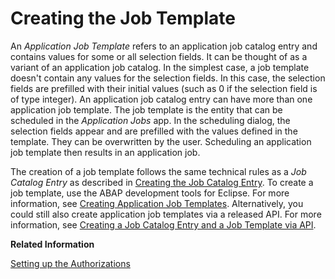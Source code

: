 <!-- loio1f04ad22db0147b99ebc476708b749b6 -->

# Creating the Job Template

An *Application Job Template* refers to an application job catalog entry and contains values for some or all selection fields. It can be thought of as a variant of an application job catalog. In the simplest case, a job template doesn't contain any values for the selection fields. In this case, the selection fields are prefilled with their initial values \(such as 0 if the selection field is of type integer\). An application job catalog entry can have more than one application job template. The job template is the entity that can be scheduled in the *Application Jobs* app. In the scheduling dialog, the selection fields appear and are prefilled with the values defined in the template. They can be overwritten by the user. Scheduling an application job template then results in an application job.

The creation of a job template follows the same technical rules as a *Job Catalog Entry* as described in [Creating the Job Catalog Entry](creating-the-job-catalog-entry-1cff59e.md). To create a job template, use the ABAP development tools for Eclipse. For more information, see [Creating Application Job Templates](https://help.sap.com/docs/abap-cloud/abap-development-tools-user-guide/creating-application-job-templates?version=sap_btp). Alternatively, you could still also create application job templates via a released API. For more information, see [Creating a Job Catalog Entry and a Job Template via API](creating-a-job-catalog-entry-and-a-job-template-via-api-e58737f.md).

**Related Information**  


[Setting up the Authorizations](setting-up-the-authorizations-bb559a5.md "Some further activities in ADT and in the administrator’s launchpad are necessary to be able to schedule the job template in the Fiori app Application Jobs.")


